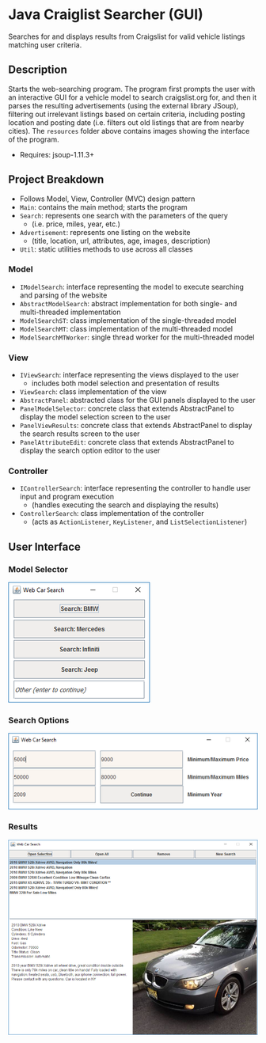 # Java Craiglist Searcher (GUI)
Searches for and displays results from Craigslist for valid vehicle listings matching user criteria.

## Description
Starts the web-searching program. The program first prompts the user with an interactive GUI for a vehicle model
to search craigslist.org for, and then it parses the resulting advertisements (using the external library JSoup),
filtering out irrelevant listings based on certain criteria, including posting location and posting date
(i.e. filters out old listings that are from nearby cities). The `resources` folder above contains images
showing the interface of the program.
- Requires: jsoup-1.11.3+

## Project Breakdown
- Follows Model, View, Controller (MVC) design pattern
- `Main`: contains the main method; starts the program
- `Search`: represents one search with the parameters of the query
  - (i.e. price, miles, year, etc.)
- `Advertisement`: represents one listing on the website
  - (title, location, url, attributes, age, images, description)
- `Util`: static utilities methods to use across all classes
### Model
- `IModelSearch`: interface representing the model to execute searching and parsing of the website
- `AbstractModelSearch`: abstract implementation for both single- and multi-threaded implementation
- `ModelSearchST`: class implementation of the single-threaded model
- `ModelSearchMT`: class implementation of the multi-threaded model
- `ModelSearchMTWorker`: single thread worker for the multi-threaded model
### View
- `IViewSearch`: interface representing the views displayed to the user
  - includes both model selection and presentation of results
- `ViewSearch`: class implementation of the view
- `AbstractPanel`: abstracted class for the GUI panels displayed to the user
- `PanelModelSelector`: concrete class that extends AbstractPanel to display the model selection screen to the user
- `PanelViewResults`: concrete class that extends AbstractPanel to display the search results screen to the user
- `PanelAttributeEdit`: concrete class that extends AbstractPanel to display the search option editor to the user
### Controller
- `IControllerSearch`: interface representing the controller to handle user input and program execution
  - (handles executing the search and displaying the results)
- `ControllerSearch`: class implementation of the controller
  - (acts as `ActionListener`, `KeyListener`, and `ListSelectionListener`)

## User Interface
### Model Selector
![Alt text](resources/model_selector.png "Model Selector")

### Search Options
![Alt text](resources/search_option.png "Search Options")

### Results
![Alt text](resources/results_display.png "Results Display")

